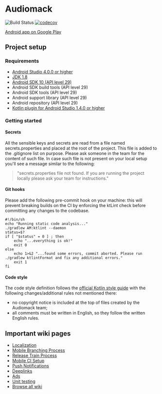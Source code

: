 # Audiomack

![Build Status](https://app.bitrise.io/app/a7c71d187e4fda61/status.svg?token=7oMETppjsU5o3mqsn7QQkA&branch=development) [![codecov](https://codecov.io/gh/audiomack/audiomack-android/branch/development/graph/badge.svg?token=UktL09wA18)](https://codecov.io/gh/audiomack/audiomack-android)

[Android app on Google Play](https://play.google.com/store/apps/details?id=com.audiomack)

## Project setup

### Requirements
- [Android Studio 4.0.0 or higher](https://developer.android.com/studio/index.html)
- [JDK 1.8](https://www.google.it/url?sa=t&rct=j&q=&esrc=s&source=web&cd=1&cad=rja&uact=8&ved=0ahUKEwjCo8mYzbTZAhXBbxQKHaRLBjQQFggnMAA&url=http%3A%2F%2Fwww.oracle.com%2Ftechnetwork%2Fjava%2Fjavase%2Fdownloads%2Fjdk8-downloads-2133151.html&usg=AOvVaw27mFVHV9M4wo4ENQuM77C5)
- [Android SDK 10 (API level 29)](https://developer.android.com/studio/index.html)
- Android SDK build tools (API level 29)
- Android SDK tools (API level 29)
- Android support library (API level 29)
- Android repository (API level 29)
- [Kotlin plugin for Android Studio 1.4.0 or higher](https://kotlinlang.org/docs/tutorials/kotlin-android.html)

### Getting started
#### Secrets
All the sensible keys and secrets are read from a file named secrets.properties and placed at the root of the project.
This file is added to the .gitignore list on purpose.
Please ask someone in the team for the content of such file.
In case such file is not present on your local setup you'll see a message similar to the following:
> "secrets.properties file not found. If you are running the project locally please ask your team for instructions."
#### Git hooks
Please add the following pre-commit hook on your machine: this will prevent breaking builds on the CI by enforcing the ktLint check before committing any changes to the codebase.
~~~~
#!/bin/sh
echo "Running static code analysis..."
./gradlew AM:ktlint --daemon
status=$?
if [ "$status" = 0 ] ; then
    echo "...everything is ok!"
    exit 0
else
    echo 1>&2 "...found some errors, commit aborted. Please run ./gradlew ktlintFormat and fix any additional errors."
    exit 1
fi
~~~~
#### Code style
The code style definition follows the [official Kotlin style guide](https://developer.android.com/kotlin/style-guide) with the following changes/additional rules not mentioned there:
- no copyright notice is included at the top of files created by the Audiomack team;
- all comments must be written in English, so they follow the written English rules.

## Important wiki pages
* [Localization](https://github.com/audiomack/audiomack/wiki/App-Localization)
* [Mobile Branching Process](https://github.com/audiomack/audiomack/wiki/Mobile-Branching-Strategy)
* [Release Train Process](https://github.com/audiomack/audiomack/wiki/Mobile-Release-Train-Process)
* [Mobile CI Setup](https://github.com/audiomack/audiomack/wiki/Mobile-CI-setup)
* [Push Notifications](https://github.com/audiomack/audiomack/wiki/Mobile-App-Push-Notifications)
* [Deeplinks](https://github.com/audiomack/audiomack/wiki/Mobile-app-deeplinks)
* [Ads](https://github.com/audiomack/audiomack/wiki/Mobile-App-Ads)
* [Unit testing](https://github.com/audiomack/audiomack/wiki/Android-app-unit-testing)
* [Browse all wiki](https://github.com/audiomack/audiomack/wiki#mobile-app)
